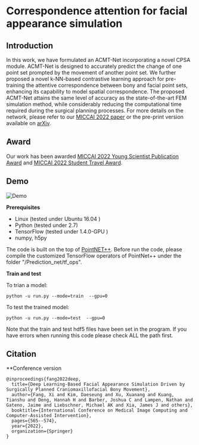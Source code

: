 # Correspondence attention for facial appearance simulation

## Introduction
In this work, we have formulated an ACMT-Net incorporating a novel CPSA module. ACMT-Net is designed to accurately predict the change of one point set prompted by the movement of another point set. We further proposed a novel k-NN-based contrastive learning approach for pre-training the attentive correspondence between bony and facial point sets, enhancing its capability to model spatial correspondence. The proposed ACMT-Net attains the same level of accuracy as the state-of-the-art FEM simulation method, while considerably reducing the computational time required during the surgical planning processes. For more details on the network, please refer to our [MICCAI 2022 paper](https://link.springer.com/chapter/10.1007/978-3-031-16449-1_54) or the pre-print version available on [arXiv](https://arxiv.org/pdf/2210.01685.pdf).

## Award
Our work has been awarded [MICCAI 2022 Young Scientist Publication Award](http://www.miccai.org/about-miccai/awards/best-paper-award-and-young-scientist-award/) and [MICCAI 2022 Student Travel Award](http://www.miccai.org/about-miccai/awards/student-travel-awards/). 

## Demo
![Demo](demo/demo.gif)

**Prerequisites**
- Linux (tested under Ubuntu 16.04 )
- Python (tested under 2.7)
- TensorFlow (tested under 1.4.0-GPU )
- numpy, h5py

The code is built on the top of [PointNET++](https://github.com/charlesq34/pointnet2). 
Before run the code, please compile the customized TensorFlow operators of PointNet++ under the folder "/Prediction_net/tf_ops".

**Train and test**

To trian a model:

`python -u run.py --mode=train  --gpu=0`

To test the trained model:

`python -u run.py --mode=test  --gpu=0`

Note that the train and test hdf5 files have been set in the program. If you have errors when running this code please check ALL the path first.

## Citation
**Conference version
```
@inproceedings{fang2022deep,
  title={Deep Learning-Based Facial Appearance Simulation Driven by Surgically Planned Craniomaxillofacial Bony Movement},
  author={Fang, Xi and Kim, Daeseung and Xu, Xuanang and Kuang, Tianshu and Deng, Hannah H and Barber, Joshua C and Lampen, Nathan and Gateno, Jaime and Liebschner, Michael AK and Xia, James J and others},
  booktitle={International Conference on Medical Image Computing and Computer-Assisted Intervention},
  pages={565--574},
  year={2022},
  organization={Springer}
}
```

